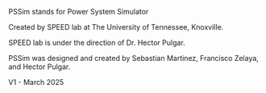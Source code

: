 PSSim stands for Power System Simulator

Created by SPEED lab at The University of Tennessee, Knoxville.

SPEED lab is under the direction of Dr. Hector Pulgar. 

PSSim was designed and created by Sebastian Martinez, Francisco Zelaya, and Hector Pulgar. 

V1 - March 2025
